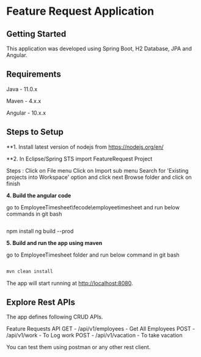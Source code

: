 # Feature Request Application


## Getting Started

This application was developed using Spring Boot, H2 Database, JPA and Angular.

## Requirements

Java - 11.0.x

Maven - 4.x.x

Angular - 10.x.x

## Steps to Setup

**1. Install latest version of nodejs from https://nodejs.org/en/

**2. In Eclipse/Spring STS import FeatureRequest Project

Steps : 
    Click on File menu
    Click on Import sub menu
    Search for 'Existing projects into Workspace' option and click next
    Browse folder and click on finish

**4. Build the angular code**

go to EmployeeTimesheet\fecode\employeetimesheet and run below commands in git bash

```bashcd 
```
npm install
ng build --prod

**5. Build and run the app using maven**

go to EmployeeTimesheet folder and run below command in git bash

```bash

mvn clean install

```

The app will start running at <http://localhost:8080>.

## Explore Rest APIs

The app defines following CRUD APIs.

Feature Requests API
GET - /api/v1/employees - Get All Employees
POST - /api/v1/work - To Log work
POST - /api/v1/vacation - To take vacation

You can test them using postman or any other rest client.